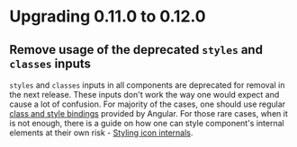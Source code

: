 # Upgrading 0.11.0 to 0.12.0

## Remove usage of the deprecated `styles` and `classes` inputs

`styles` and `classes` inputs in all components are deprecated for removal in the next release. These inputs don't work the way one would expect and cause a lot of confusion. For majority of the cases, one should use regular [class and style bindings](https://angular.io/guide/class-binding) provided by Angular. For those rare cases, when it is not enough, there is a guide on how one can style component's internal elements at their own risk - [Styling icon internals](https://github.com/FortAwesome/angular-fontawesome/blob/master/docs/guide/styling-icon-internals.md).
